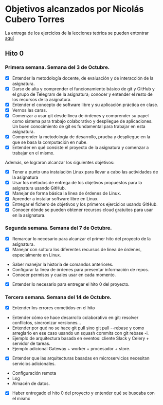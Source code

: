 #	Objetivos alcanzados por Nicolás Cubero Torres

La entrega de los ejercicios de la lecciones teórica se pueden entontrar [aquí](https://github.com/Nico-Cubero/CC-Ejercicios)

##	Hito 0

###	Primera semana. Semana del 3 de Octubre.

- [X] Entender la metodología docente, de evaluación y de interacción de la asignatura.
- [X] Darse de alta y comprender el funcionamiento básico de git y GitHub y el grupo de Telegram de la asignatura; conocer y entender el resto de los recursos de la asignatura.
- [X] Entender el concepto de software libre y su aplicación práctica en clase.
- [X] Vernos las caras.
- [X] Comenzar a usar git desde línea de órdenes y comprender su papel como sistema para trabajo colaborativo y despliegue de aplicaciones. Un buen conocimiento de git es fundamental para trabajar en esta asignatura.
- [X] Comprender la metodología de desarrollo, prueba y despliegue en la que se basa la computación en nube.
- [X] Entender en qué consiste el proyecto de la asignatura y comenzar a trabajar en el mismo.

Además, se lograron alcanzar los siguientes objetivos:

- [X] Tener a punto una instalación Linux para llevar a cabo las actividades de la asignatura
- [X] Usar los métodos de entrega de los objetivos propuestos para la asignatura usando GitHub.
- [X] Manejar de forma básica la línea de órdenes de Linux.
- [X] Aprender a instalar software libre en Linux.
- [X] Entregar el fichero de objetivos y los primeros ejercicios usando GitHub.
- [X] Conocer dónde se pueden obtener recursos cloud gratuitos para usar en la asignatura.

###	Segunda semana. Semana del 7 de Octubre.

- [X] Remarcar lo necesario para alcanzar el primer hito del proyecto de la asignatura.
- [X] Manejar con soltura los diferentes recursos de línea de órdenes, especialmente en Linux.
- 	Saber manejar la historia de comandos anteriores.
- 	Configurar la línea de órdenes para presentar información de repos.
- 	Conocer permisos y cuales usar en cada momento.
- [X] Entender lo necesario para entregar el hito 0 del proyecto.

###	Tercera semana. Semana del 14 de Octubre.

- [X] Entender los errores cometidos en el hito
-	Entender cómo se hace desarrollo colaborativo en git: resolver conflictos, sincronizar versiones...
-	Entender por qué no se hace git pull sino git pull --rebase y como arreglarlo en ese caso usando un squash commits con git rebase -i.
-	Ejemplo de arquitectura basada en eventos: cliente Slack y Celery + servidor de tareas.
-	Ejemplo adicional Gateway + worker + procesador + store.

- [X] Entender que las arquitecturas basadas en microservicios necesitan servicios adicionales.
-	Configuración remota
-	Log
-	Almacén de datos.

- [X] Haber entregado el hito 0 del proyecto y entender qué se buscaba con el mismo

